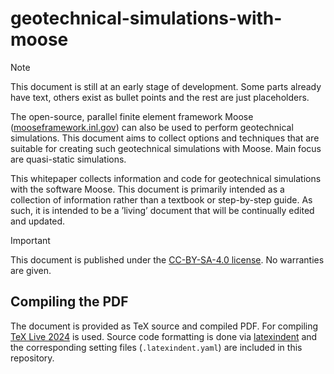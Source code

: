 # geotechnical-simulations-with-moose

> [!NOTE]  
> This document is still at an early stage of development. 
> Some parts already have text, others exist as bullet 
> points and the rest are just placeholders. 

The open-source, parallel finite element framework Moose 
([mooseframework.inl.gov](https://mooseframework.inl.gov)) 
can also be used to perform geotechnical simulations. This 
document aims to collect options and techniques that are 
suitable for creating such geotechnical simulations with 
Moose. Main focus are quasi-static simulations.

This whitepaper collects information and code for 
geotechnical simulations with the software Moose. This 
document is primarily intended as a collection of information 
rather than a textbook or step-by-step guide. As such, it 
is intended to be a ’living’ document that will be continually 
edited and updated.

> [!IMPORTANT]  
> This document is published under the 
> [CC-BY-SA-4.0 license](https://creativecommons.org/licenses/by-sa/4.0/).
> No warranties are given.

## Compiling the PDF

The document is provided as TeX source and compiled PDF. 
For compiling [TeX Live 2024](https://www.tug.org/texlive/) is 
used. Source code formatting is done via [latexindent](https://github.com/cmhughes/latexindent.pl) and the corresponding setting files (`.latexindent.yaml`) are included in this repository.